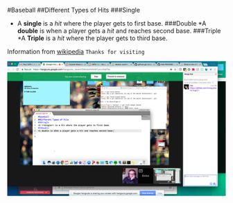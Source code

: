 #Baseball
##Different Types of Hits
###Single
* A **single** is a *hit* where the player gets to first base.
###Double
*A **double** is when a player gets a *hit* and reaches second base.
###Triple
*A **Triple** is a *hit* where the player gets to third base.

Information from [wikipedia](https://en.wikipedia.org/wiki/Baseball)
`Thanks for visiting`

![figure 1-1](https://raw.githubusercontent.com/kvrag/phase-0-gps-1/master/Screen%20Shot%202017-04-07%20at%205.04.28%20PM.png "Figure 1-1")
